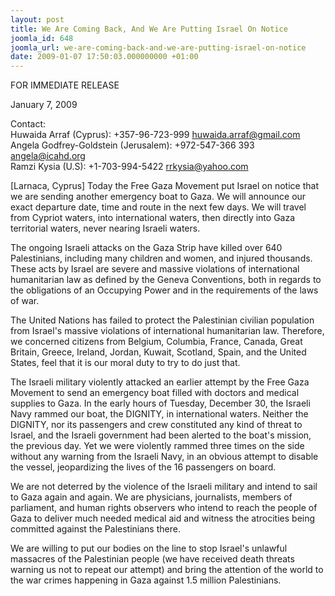 ```yaml
---
layout: post
title: We Are Coming Back, And We Are Putting Israel On Notice
joomla_id: 648
joomla_url: we-are-coming-back-and-we-are-putting-israel-on-notice
date: 2009-01-07 17:50:03.000000000 +01:00
---
```


<p>FOR IMMEDIATE RELEASE</p>
<p>January 7, 2009</p>
<p>Contact:<br />Huwaida Arraf (Cyprus): +357-96-723-999 <a target="_blank" href="mailto:huwaida.arraf@gmail.com">huwaida.arraf@gmail.com </a><br />Angela Godfrey-Goldstein (Jerusalem): +972-547-366 393 <a target="_blank" href="mailto:angela@icahd.org">angela@icahd.org</a><br />Ramzi Kysia (U.S): +1-703-994-5422 <a target="_blank" href="mailto:rrkysia@yahoo.com">rrkysia@yahoo.com</a></p>
<p style="text-align: left;">[Larnaca, Cyprus] Today the Free Gaza Movement put Israel on notice that we are sending another emergency boat to Gaza. We will announce our exact departure date, time and route in the next few days. We will travel from Cypriot waters, into international waters, then directly into Gaza territorial waters, never nearing Israeli waters.</p>
<p>The ongoing Israeli attacks on the Gaza Strip have killed over 640 Palestinians, including many children and women, and injured thousands. These acts by Israel are severe and massive violations of international humanitarian law as defined by the Geneva Conventions, both in regards to the obligations of an Occupying Power and in the requirements of the laws of war.</p>
<p>The United Nations has failed to protect the Palestinian civilian population from Israel's massive violations of international humanitarian law. Therefore, we concerned citizens from Belgium, Columbia, France, Canada, Great Britain, Greece, Ireland, Jordan, Kuwait, Scotland, Spain, and the United States, feel that it is our moral duty to try to do just that.</p>
<p>The Israeli military violently attacked an earlier attempt by the Free Gaza Movement to send an emergency boat filled with doctors and medical supplies to Gaza. In the early hours of Tuesday, December 30, the Israeli Navy rammed our boat, the DIGNITY, in international waters. Neither the DIGNITY, nor its passengers and crew constituted any kind of threat to Israel, and the Israeli government had been alerted to the boat's mission, the previous day. Yet we were violently rammed three times on the side without any warning from the Israeli Navy, in an obvious attempt to disable the vessel, jeopardizing the lives of the 16 passengers on board. </p>
<p>We are not deterred by the violence of the Israeli military and intend to sail to Gaza again and again. We are physicians, journalists, members of parliament, and human rights observers who intend to reach the people of Gaza to deliver much needed medical aid and witness the atrocities being committed against the Palestinians there.</p>
<p>We are willing to put our bodies on the line to stop Israel's unlawful massacres of the Palestinian people (we have received death threats warning us not to repeat our attempt) and bring the attention of the world to the war crimes happening in Gaza against 1.5 million Palestinians.</p>

